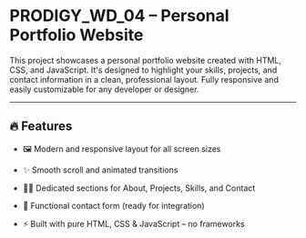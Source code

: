 # PRODIGY_WD_04 – Personal Portfolio Website

This project showcases a personal portfolio website created with HTML, CSS, and JavaScript. It's designed to highlight your skills, projects, and contact information in a clean, professional layout. Fully responsive and easily customizable for any developer or designer.

---

## 🔥 Features

- 🖼️ Modern and responsive layout for all screen sizes

- ✨ Smooth scroll and animated transitions

- 🧑‍💻 Dedicated sections for About, Projects, Skills, and Contact

- 📧 Functional contact form (ready for integration)

- ⚡ Built with pure HTML, CSS & JavaScript – no frameworks


